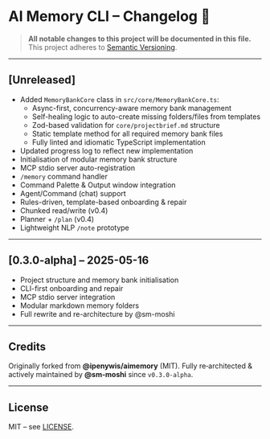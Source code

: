 # AI Memory CLI – Changelog 🐹

> **All notable changes to this project will be documented in this file.**
> This project adheres to [Semantic Versioning](https://semver.org/).

---

## [Unreleased]

- Added `MemoryBankCore` class in `src/core/MemoryBankCore.ts`:
  - Async-first, concurrency-aware memory bank management
  - Self-healing logic to auto-create missing folders/files from templates
  - Zod-based validation for `core/projectbrief.md` structure
  - Static template method for all required memory bank files
  - Fully linted and idiomatic TypeScript implementation
- Updated progress log to reflect new implementation
- Initialisation of modular memory bank structure
- MCP stdio server auto-registration
- `/memory` command handler
- Command Palette & Output window integration
- Agent/Command (chat) support
- Rules-driven, template-based onboarding & repair
- Chunked read/write (v0.4)
- Planner + `/plan` (v0.4)
- Lightweight NLP `/note` prototype

---

## [0.3.0-alpha] – 2025-05-16

- Project structure and memory bank initialisation
- CLI-first onboarding and repair
- MCP stdio server integration
- Modular markdown memory folders
- Full rewrite and re-architecture by @sm-moshi

---

## Credits

Originally forked from **@ipenywis/aimemory** (MIT).
Fully re‑architected & actively maintained by **@sm‑moshi** since `v0.3.0‑alpha`.

---

## License

MIT – see [LICENSE](LICENSE).
